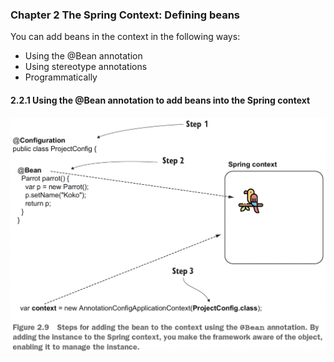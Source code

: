 ### Chapter 2 The Spring Context: Defining beans

You can add beans in the context in the following ways:
- Using the @Bean annotation
- Using stereotype annotations
- Programmatically

#### 2.2.1 Using the @Bean annotation to add beans into the Spring context

![Screenshot 2024-01-22 at 14.08.18.png](images/inject_bean__with_annotation%20_steps.png)